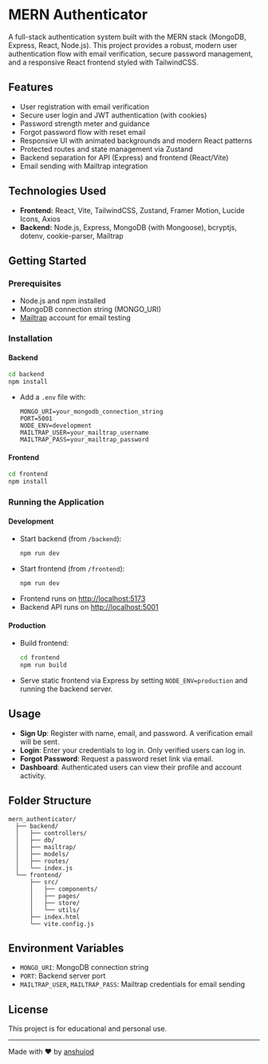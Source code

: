 # MERN Authenticator

A full-stack authentication system built with the MERN stack (MongoDB, Express, React, Node.js). This project provides a robust, modern user authentication flow with email verification, secure password management, and a responsive React frontend styled with TailwindCSS.

## Features

- User registration with email verification
- Secure user login and JWT authentication (with cookies)
- Password strength meter and guidance
- Forgot password flow with reset email
- Responsive UI with animated backgrounds and modern React patterns
- Protected routes and state management via Zustand
- Backend separation for API (Express) and frontend (React/Vite)
- Email sending with Mailtrap integration

## Technologies Used

- **Frontend:** React, Vite, TailwindCSS, Zustand, Framer Motion, Lucide Icons, Axios
- **Backend:** Node.js, Express, MongoDB (with Mongoose), bcryptjs, dotenv, cookie-parser, Mailtrap

## Getting Started

### Prerequisites

- Node.js and npm installed
- MongoDB connection string (MONGO_URI)
- [Mailtrap](https://mailtrap.io/) account for email testing

### Installation

#### Backend

```bash
cd backend
npm install
```

- Add a `.env` file with:
  ```
  MONGO_URI=your_mongodb_connection_string
  PORT=5001
  NODE_ENV=development
  MAILTRAP_USER=your_mailtrap_username
  MAILTRAP_PASS=your_mailtrap_password
  ```

#### Frontend

```bash
cd frontend
npm install
```

### Running the Application

#### Development

- Start backend (from `/backend`):
  ```bash
  npm run dev
  ```
- Start frontend (from `/frontend`):
  ```bash
  npm run dev
  ```
- Frontend runs on [http://localhost:5173](http://localhost:5173)  
- Backend API runs on [http://localhost:5001](http://localhost:5001)

#### Production

- Build frontend:
  ```bash
  cd frontend
  npm run build
  ```
- Serve static frontend via Express by setting `NODE_ENV=production` and running the backend server.

## Usage

- **Sign Up**: Register with name, email, and password. A verification email will be sent.
- **Login**: Enter your credentials to log in. Only verified users can log in.
- **Forgot Password**: Request a password reset link via email.
- **Dashboard**: Authenticated users can view their profile and account activity.

## Folder Structure

```
mern_authenticator/
  ├── backend/
  │   ├── controllers/
  │   ├── db/
  │   ├── mailtrap/
  │   ├── models/
  │   ├── routes/
  │   └── index.js
  └── frontend/
      ├── src/
      │   ├── components/
      │   ├── pages/
      │   ├── store/
      │   └── utils/
      ├── index.html
      └── vite.config.js
```

## Environment Variables

- `MONGO_URI`: MongoDB connection string
- `PORT`: Backend server port
- `MAILTRAP_USER`, `MAILTRAP_PASS`: Mailtrap credentials for email sending

## License

This project is for educational and personal use.

---

Made with ❤️ by [anshujod](https://github.com/anshujod)
